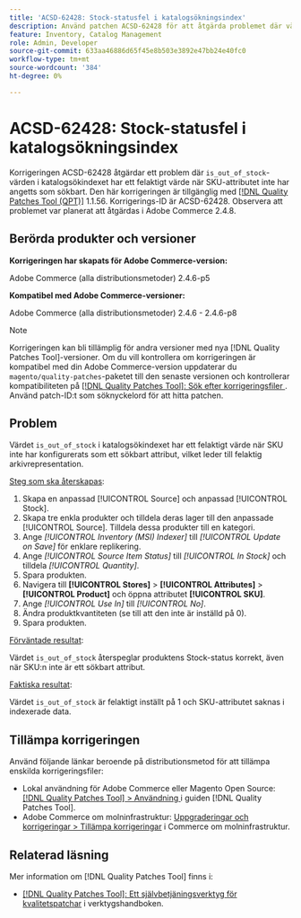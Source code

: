 ```yaml
---
title: 'ACSD-62428: Stock-statusfel i katalogsökningsindex'
description: Använd patchen ACSD-62428 för att åtgärda problemet där värdet "is_out_of_stock" i katalogsökningsindexet inte har angetts korrekt när SKU inte är ett sökbart attribut.
feature: Inventory, Catalog Management
role: Admin, Developer
source-git-commit: 633aa46886d65f45e8b503e3892e47bb24e40fc0
workflow-type: tm+mt
source-wordcount: '384'
ht-degree: 0%

---
```


# ACSD-62428: Stock-statusfel i katalogsökningsindex

Korrigeringen ACSD-62428 åtgärdar ett problem där `is_out_of_stock`-värden i katalogsökindexet har ett felaktigt värde när SKU-attributet inte har angetts som sökbart. Den här korrigeringen är tillgänglig med [[!DNL Quality Patches Tool (QPT)]](/help/tools/quality-patches-tool/quality-patches-tool-to-self-serve-quality-patches.md) 1.1.56. Korrigerings-ID är ACSD-62428. Observera att problemet var planerat att åtgärdas i Adobe Commerce 2.4.8.

## Berörda produkter och versioner

**Korrigeringen har skapats för Adobe Commerce-version:**

Adobe Commerce (alla distributionsmetoder) 2.4.6-p5

**Kompatibel med Adobe Commerce-versioner:**

Adobe Commerce (alla distributionsmetoder) 2.4.6 - 2.4.6-p8

>[!NOTE]
>
>Korrigeringen kan bli tillämplig för andra versioner med nya [!DNL Quality Patches Tool]-versioner. Om du vill kontrollera om korrigeringen är kompatibel med din Adobe Commerce-version uppdaterar du `magento/quality-patches`-paketet till den senaste versionen och kontrollerar kompatibiliteten på [[!DNL Quality Patches Tool]: Sök efter korrigeringsfiler ](https://experienceleague.adobe.com/tools/commerce-quality-patches/index.html?lang=sv-SE). Använd patch-ID:t som söknyckelord för att hitta patchen.

## Problem

Värdet `is_out_of_stock` i katalogsökindexet har ett felaktigt värde när SKU inte har konfigurerats som ett sökbart attribut, vilket leder till felaktig arkivrepresentation.

<u>Steg som ska återskapas</u>:

1. Skapa en anpassad [!UICONTROL Source] och anpassad [!UICONTROL Stock].
1. Skapa tre enkla produkter och tilldela deras lager till den anpassade [!UICONTROL Source]. Tilldela dessa produkter till en kategori.
1. Ange *[!UICONTROL Inventory (MSI) Indexer]* till *[!UICONTROL Update on Save]* för enklare replikering.
1. Ange *[!UICONTROL Source Item Status]* till *[!UICONTROL In Stock]* och tilldela *[!UICONTROL Quantity]*.
1. Spara produkten.
1. Navigera till **[!UICONTROL Stores]** > **[!UICONTROL Attributes]** > **[!UICONTROL Product]** och öppna attributet **[!UICONTROL SKU]**.
1. Ange *[!UICONTROL Use In]* till *[!UICONTROL No]*.
1. Ändra produktkvantiteten (se till att den inte är inställd på 0).
1. Spara produkten.

<u>Förväntade resultat</u>:

Värdet `is_out_of_stock` återspeglar produktens Stock-status korrekt, även när SKU:n inte är ett sökbart attribut.

<u>Faktiska resultat</u>:

Värdet `is_out_of_stock` är felaktigt inställt på 1 och SKU-attributet saknas i indexerade data.

## Tillämpa korrigeringen

Använd följande länkar beroende på distributionsmetod för att tillämpa enskilda korrigeringsfiler:

* Lokal användning för Adobe Commerce eller Magento Open Source: [[!DNL Quality Patches Tool] > Användning ](/help/tools/quality-patches-tool/usage.md) i guiden [!DNL Quality Patches Tool].
* Adobe Commerce om molninfrastruktur: [Uppgraderingar och korrigeringar > Tillämpa korrigeringar](https://experienceleague.adobe.com/docs/commerce-cloud-service/user-guide/develop/upgrade/apply-patches.html?lang=sv-SE) i Commerce om molninfrastruktur.

## Relaterad läsning

Mer information om [!DNL Quality Patches Tool] finns i:

* [[!DNL Quality Patches Tool]: Ett självbetjäningsverktyg för kvalitetspatchar](/help/tools/quality-patches-tool/quality-patches-tool-to-self-serve-quality-patches.md) i verktygshandboken.
